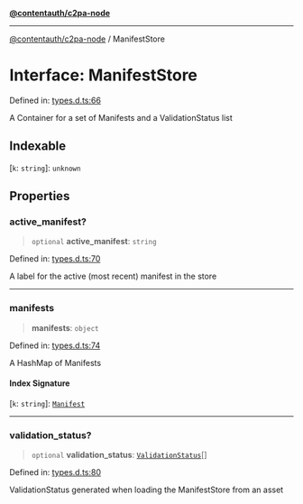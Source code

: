 [**@contentauth/c2pa-node**](../README.md)

***

[@contentauth/c2pa-node](../README.md) / ManifestStore

# Interface: ManifestStore

Defined in: [types.d.ts:66](https://github.com/contentauth/c2pa-node-v2/blob/280e70a4878b95c480efb475988df1206fe5da39/js-src/types.d.ts#L66)

A Container for a set of Manifests and a ValidationStatus list

## Indexable

\[`k`: `string`\]: `unknown`

## Properties

### active\_manifest?

> `optional` **active\_manifest**: `string`

Defined in: [types.d.ts:70](https://github.com/contentauth/c2pa-node-v2/blob/280e70a4878b95c480efb475988df1206fe5da39/js-src/types.d.ts#L70)

A label for the active (most recent) manifest in the store

***

### manifests

> **manifests**: `object`

Defined in: [types.d.ts:74](https://github.com/contentauth/c2pa-node-v2/blob/280e70a4878b95c480efb475988df1206fe5da39/js-src/types.d.ts#L74)

A HashMap of Manifests

#### Index Signature

\[`k`: `string`\]: [`Manifest`](Manifest.md)

***

### validation\_status?

> `optional` **validation\_status**: [`ValidationStatus`](ValidationStatus.md)[]

Defined in: [types.d.ts:80](https://github.com/contentauth/c2pa-node-v2/blob/280e70a4878b95c480efb475988df1206fe5da39/js-src/types.d.ts#L80)

ValidationStatus generated when loading the ManifestStore from an asset

